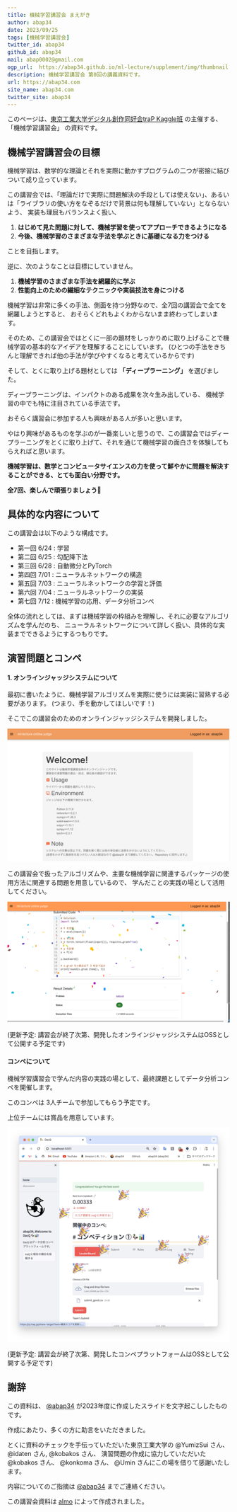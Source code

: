 ```yaml
---
title: 機械学習講習会 まえがき
author: abap34
date: 2023/09/25
tags: [機械学習講習会]
twitter_id: abap34
github_id: abap34
mail: abap0002@gmail.com
ogp_url:  https://abap34.github.io/ml-lecture/supplement/img/thumbnail.png
description: 機械学習講習会 第0回の講義資料です。
url: https://abap34.com
site_name: abap34.com
twitter_site: abap34
---
```


このページは、[東京工業大学デジタル創作同好会traP Kaggle班](https://trap.jp/kaggle/) の主催する、「機械学習講習会」 の資料です。　

## 機械学習講習会の目標
  
機械学習は、数学的な理論とそれを実際に動かすプログラムの二つが密接に結びついて成り立っています。


この講習会では、「理論だけで実際に問題解決の手段としては使えない」、あるいは「ライブラリの使い方をなぞるだけで背景は何も理解していない」とならないよう、
実装も理屈もバランスよく扱い、

1. **はじめて見た問題に対して、機械学習を使ってアプローチできるようになる**
2. **今後、機械学習のさまざまな手法を学ぶときに基礎になる力をつける**

ことを目指します。　

逆に、次のようなことは目標にしていません。

1. **機械学習のさまざまな手法を網羅的に学ぶ**
2. **性能向上のための繊細なテクニックや実装技法を身につける**

機械学習は非常に多くの手法、側面を持つ分野なので、全7回の講習会で全てを網羅しようとすると、
おそらくどれもよくわからないまま終わってしまいます。


そのため、この講習会ではとくに一部の題材をしっかりめに取り上げることで機械学習の基本的なアイデアを理解することにしています。
(ひとつの手法をきちんと理解できれば他の手法が学びやすくなると考えているからです)


そして、とくに取り上げる題材としては **「ディープラーニング」** を選びました。


ディープラーニングは、インパクトのある成果を次々生み出している、
機械学習の中でも特に注目されている手法です。　


おそらく講習会に参加する人も興味がある人が多いと思います。

やはり興味があるものを学ぶのが一番楽しいと思うので、この講習会ではディープラーニングをとくに取り上げて、それを通じて機械学習の面白さを体験してもらえればと思います。


**機械学習は、数学とコンピュータサイエンスの力を使って鮮やかに問題を解決することができる、とても面白い分野です。**

**全7回、楽しんで頑張りましょう💪**



## 具体的な内容について

この講習会は以下のような構成です。


- 第一回 6/24 : 学習 
- 第二回 6/25 : 勾配降下法
- 第三回 6/28 : 自動微分とPyTorch 
- 第四回 7/01 : ニューラルネットワークの構造
- 第五回 7/03 : ニューラルネットワークの学習と評価
- 第六回 7/04 : ニューラルネットワークの実装 
- 第七回 7/12 : 機械学習の応用、データ分析コンペ

全体の流れとしては、まずは機械学習の枠組みを理解し、それに必要なアルゴリズムを学んだのち、
ニューラルネットワークについて詳しく扱い、具体的な実装までできるようにするつもりです。


## 演習問題とコンペ
#### 1. オンラインジャッジシステムについて
最初に書いたように、機械学習アルゴリズムを実際に使うには実装に習熟する必要があります。
(つまり、手を動かしてほしいです！)

そこでこの講習会のためのオンラインジャッジシステムを開発しました。

![開発中の画像なのできっともう少し見た目が良くなるはず...](img/oj-preview.png)


この講習会で扱ったアルゴリズムや、主要な機械学習に関連するパッケージの使用方法に関連する問題を用意しているので、
学んだことの実践の場として活用してください。

![順位表なども用意しています。頑張って上位を目指しましょう！](img/confetti.png)

(更新予定: 講習会が終了次第、開発したオンラインジャッジシステムはOSSとして公開する予定です)

#### コンペについて
機械学習講習会で学んだ内容の実践の場として、最終課題としてデータ分析コンペを開催します。

このコンペは 3人チームで参加してもらう予定です。

上位チームには賞品を用意しています。

![](img/dacq-v2.png)

(更新予定: 講習会が終了次第、開発したコンペプラットフォームはOSSとして公開する予定です)


## 謝辞
この資料は、 [@abap34](https://x.com/abap34) が2023年度に作成したスライドを文字起こししたものです。

作成にあたり、多くの方に助言をいただきました。


とくに資料のチェックを手伝っていただいた東京工業大学の @YumizSui さん、 @idaten さん, @kobakos さん、
演習問題の作成に協力していただいた @kobakos さん、 @konkoma さん、 @Umin さんにこの場を借りて感謝いたします。



内容についてのご指摘は [@abap34](https://x.com/abap34) までご連絡ください。

この講習会資料は [almo](https://github.com/abap34/almo) によって作成されました。

